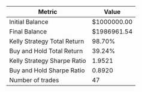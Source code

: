 | Metric | Value |
| --- | --- |
| Initial Balance | $1000000.00 |
| Final Balance | $1986961.54 |
| Kelly Strategy Total Return | 98.70% |
| Buy and Hold Total Return | 39.24% |
| Kelly Strategy Sharpe Ratio | 1.9521 |
| Buy and Hold Sharpe Ratio | 0.8920 |
| Number of trades | 47 |
